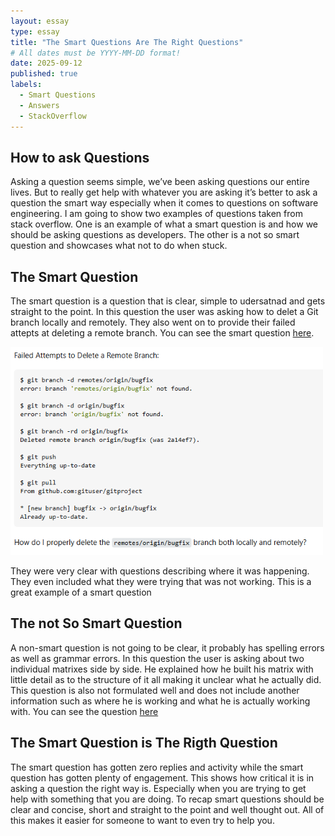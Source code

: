 ```yaml
---
layout: essay
type: essay
title: "The Smart Questions Are The Right Questions"
# All dates must be YYYY-MM-DD format!
date: 2025-09-12
published: true
labels:
  - Smart Questions
  - Answers
  - StackOverflow
---
```


## How to ask Questions 

Asking a question seems simple, we’ve been asking questions our entire lives. But to really get help with whatever you are asking it’s better to ask a question the smart way especially when it comes to questions on software engineering. I am going to show two examples of questions taken from stack overflow. One is an example of what a smart question is and how we should be asking questions as developers. The other is a not so smart question and showcases what not to do when stuck.

## The Smart Question

The smart question is a question that is clear, simple to udersatnad and gets straight to the point. In this question the user was asking how to delet a Git branch locally and remotely. They also went on to provide their failed attepts at deleting a remote branch. You can see the smart question [here](https://stackoverflow.com/questions/2003505/how-do-i-delete-a-git-branch-locally-and-remotely).


<img width = "500px" src ="../img/smart1.png">

They were very clear with questions describing where it was happening. They even included what they were trying that was not working. This is a great example of a smart question  



## The not So Smart Question 

A non-smart question is not going to be clear, it probably has spelling errors as well as grammar errors. In this question the user is asking about two individual matrixes side by side. He explained how he built his matrix with little detail as to the structure of it all making it unclear what he actually did. This question is also not formulated well and does not include another information such as where he is working and what he is actually working with. You can see the question [here](https://stackoverflow.com/questions/79763425/2-individual-matrix-side-by-side)

## The Smart Question is The Rigth Question 

The smart question has gotten zero replies and activity while the smart question has gotten plenty of engagement. This shows how critical it is in asking a question the right way is. Especially when you are trying to get help with something that you are doing. To recap smart questions should be clear and concise, short and straight to the point and well thought out. All of this makes it easier for someone to want to even try to help you. 


